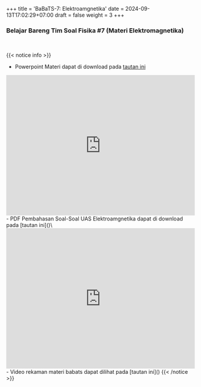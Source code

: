 +++
title = 'BaBaTS-7: Elektroamgnetika'
date = 2024-09-13T17:02:29+07:00
draft = false
weight = 3
+++


### Belajar Bareng Tim Soal Fisika #7 (Materi Elektromagnetika)
</br>

{{< notice info >}}
- Powerpoint Materi dapat di download pada [tautan ini](https://drive.google.com/file/d/1ql9ZhItAmxaK_yfmF0gU9hoIOp-0G--V/preview)
<embed src="https://drive.google.com/file/d/1ql9ZhItAmxaK_yfmF0gU9hoIOp-0G--V/preview" width="100%" height="375">
- PDF Pembahasan Soal-Soal UAS Elektroamgnetika dapat di download pada [tautan ini]()\
<embed src="https://drive.google.com/file/d/1F6JiGqeeDaj1hfdDYguJFa_SMW_0lqU/preview" width="100%" height="375">
- Video rekaman materi babats dapat dilihat pada [tautan ini]()
{{< /notice >}}

